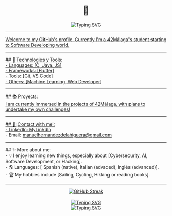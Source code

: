 <h1 align="center"> 👋 </h1>
<div align="center">
  <a href="https://git.io/typing-svg"><img src="https://readme-typing-svg.herokuapp.com?font=Fira+Code&pause=1000&width=435&lines=Hello+World!+I+am+Manuel+Hernández" alt="Typing SVG" /></div>
<hr>
Welcome to my GitHub's profile. Currently I'm a 42Málaga's student starting to Software Developing world.
<hr>
## 🔧 Technologies y Tools:<br>
- Languages: [C, Java, JS]<br>
- Frameworks: [Flutter]<br>
- Tools: [Git, VS Code]<br>
- Others: [Machine Learning, Web Developer]
<hr>
## 📚 Proyects:<br>
I am currently immersed in the projects of 42Málaga, with plans to undertake my own challenges!
<hr>
## 📢 ¡Contact with me!:<br>
- LinkedIn: <a href="https://www.linkedin.com/in/manuel-hernández-de-la-higuera-47642a56">MyLinkdIn</a><br>
- Email: <a href="mailto:manuelhernandezdelahiguera@gmail.com">manuelhernandezdelahiguera@gmail.com</a><br>
<hr>
## ✨ More about me:<br>
- 💡 I enjoy learning new things, especially about [Cybersecurity, AI, Software Development, or Hacking].<br>
- 🌎 Languages: [ Spanish (native), Italian (advaced), Inglés (advanced)].<br>
- 🏆 My hobbies include [Sailing, Cycling, Hikking or reading books].<br>
<hr>
<div align="center"><a href="https://git.io/streak-stats"><img src="https://streak-stats.demolab.com?user=manuelhernandezdelahiguera&theme=onedark-duo" alt="GitHub Streak" /></div></a><br>

<div align="center"><a href="https://git.io/typing-svg"><img src="https://readme-typing-svg.herokuapp.com?font=Fira+Code&pause=2000&width=435&lines=Thank+you+for+visiting+my+profile." alt="Typing SVG" /></div>
<div align="center"><a href="https://git.io/typing-svg"><img src="https://readme-typing-svg.herokuapp.com?font=Fira+Code&pause=2000&width=650&lines=Feel+you+free+to+explore+my+projects+and+contact+me!" alt="Typing SVG" /></div>
